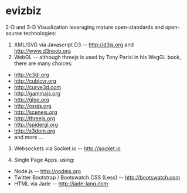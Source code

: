 evizbiz
=======

2-D and 3-D Visualization leveraging mature open-standards and open-source technologies:

1. XML/SVG via Javascript D3 -- <http://d3js.org> and <http://www.d3noob.org> 
2. WebGL -- although threejs is used by Tony Parisi in his WegGL book, there are many choices:
  * <http://c3dl.org>
  * <http://cubicvr.org>
  * <http://curve3d.com>
  * <http://gammajs.org>
  * <http://glge.org>
  * <http://osgjs.org>
  * <http://scenejs.org>
  * <http://threejs.org>
  * <http://spidergl.org>
  * <http://x3dom.org>
  * and more ...
 
3. Websockets via Socket.io -- <http://socket.io>

4. Single Page Apps. using:
  * Node.js -- <http://nodejs.org>
  * Twitter Bootstrap / Bootswatch CSS (Less) -- <http://bootswatch.com>
  * HTML via Jade -- <http://jade-lang.com>


